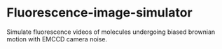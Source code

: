 # Fluorescence-image-simulator
Simulate fluorescence videos of molecules undergoing biased brownian motion with EMCCD camera noise.  
